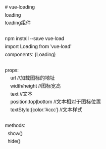 <!DOCTYPE HTML><html><head>
<meta http-equiv="Content-Type" content="text/html; charset=unicode">
<title>无标题</title>
    
<style id="wiz_custom_css">html, body {font-size: 12pt;}body {font-family: Helvetica, 'Hiragino Sans GB', '微软雅黑', 'Microsoft YaHei UI', SimSun, SimHei, arial, sans-serif;line-height: 1.6;margin: 0 auto;padding: 20px 16px;padding: 1.25rem 1rem;}h1, h2, h3, h4, h5, h6 {margin:20px 0 10px;margin:1.25rem 0 0.625rem;padding: 0;font-weight: bold;}h1 {font-size:20pt;font-size:1.67rem;}h2 {font-size:18pt;font-size:1.5rem;}h3 {font-size:15pt;font-size:1.25rem;}h4 {font-size:14pt;font-size:1.17rem;}h5 {font-size:12pt;font-size:1rem;}h6 {font-size:12pt;font-size:1rem;color: #777777;margin: 1rem 0;}div, p, ul, ol, dl, li {margin:0;}blockquote, table, pre, code {margin:8px 0;}ul, ol {padding-left:32px;padding-left:2rem;}ol.wiz-list-level1 > li {list-style-type:decimal;}ol.wiz-list-level2 > li {list-style-type:lower-latin;}ol.wiz-list-level3 > li {list-style-type:lower-roman;}blockquote {padding:0 12px;padding:0 0.75rem;}blockquote > :first-child {margin-top:0;}blockquote > :last-child {margin-bottom:0;}img {border:0;max-width:100%;height:auto !important;margin:2px 0;}table {border-collapse:collapse;border:1px solid #bbbbbb;}td, th {padding:4px 8px;border-collapse:collapse;border:1px solid #bbbbbb;min-height:28px;word-break:break-all;box-sizing: border-box;}.wiz-hide {display:none !important;}</style></head>

<body class=""  spellcheck="false"><div># vue-loading<br></div><div>loading<br></div><div>loading组件<br></div><div><br></div><div>npm install --save vue-load<br></div><div>import Loading from 'vue-load'<br></div><div>components: {Loading}<br></div><div><br></div><div>props:<br></div><div>&nbsp; &nbsp; url //加载图标的地址<br></div><div>&nbsp; &nbsp; width/height //图标宽高<br></div><div>&nbsp; &nbsp; text //文本<br></div><div>&nbsp; &nbsp; position:top|bottom //文本相对于图标位置<br></div><div>&nbsp; &nbsp; textStyle:{color:'#ccc'} //文本样式<br></div><div>&nbsp; <br></div><div>methods:<br></div><div>&nbsp; show()<br></div><div>&nbsp; hide()<br></div></body></html>
